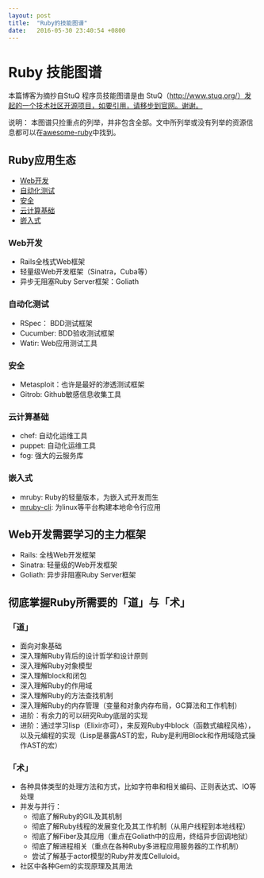 ```yaml
---
layout: post
title:  "Ruby的技能图谱"
date:   2016-05-30 23:40:54 +0800
---
```


# Ruby 技能图谱

本篇博客为摘抄自StuQ 程序员技能图谱是由 StuQ（http://www.stuq.org/）发起的一个技术社区开源项目，如要引用，请移步到官网。谢谢。

说明： 本图谱只捡重点的列举，并非包含全部。文中所列举或没有列举的资源信息都可以在[awesome-ruby](https://github.com/markets/awesome-ruby)中找到。

## Ruby应用生态

* [Web开发](#Web开发)
* [自动化测试](#自动化测试)
* [安全](#安全)
* [云计算基础](#云计算基础)
* [嵌入式](#嵌入式)

### Web开发

- Rails全栈式Web框架
- 轻量级Web开发框架（Sinatra，Cuba等）
- 异步无阻塞Ruby Server框架：Goliath

### 自动化测试

- RSpec： BDD测试框架
- Cucumber: BDD验收测试框架
- Watir: Web应用测试工具


### 安全

- Metasploit：也许是最好的渗透测试框架
- Gitrob: Github敏感信息收集工具

### 云计算基础

- chef:   自动化运维工具
- puppet: 自动化运维工具
- fog: 强大的云服务库

### 嵌入式

- mruby:  Ruby的轻量版本，为嵌入式开发而生
- [mruby-cli](https://github.com/hone/mruby-cli): 为linux等平台构建本地命令行应用

## Web开发需要学习的主力框架

- Rails: 全栈Web开发框架
- Sinatra: 轻量级的Web开发框架
- Goliath: 异步非阻塞Ruby Server框架

## 彻底掌握Ruby所需要的「道」与「术」

### 「道」

- 面向对象基础
- 深入理解Ruby背后的设计哲学和设计原则
- 深入理解Ruby对象模型
- 深入理解block和闭包
- 深入理解Ruby的作用域
- 深入理解Ruby的方法查找机制
- 深入理解Ruby的内存管理（变量和对象内存布局，GC算法和工作机制）
- 进阶：有余力的可以研究Ruby底层的实现
- 进阶：通过学习lisp（Elixir亦可），来反观Ruby中block（函数式编程风格），以及元编程的实现（Lisp是暴露AST的宏，Ruby是利用Block和作用域隐式操作AST的宏）


### 「术」

- 各种具体类型的处理方法和方式，比如字符串和相关编码、正则表达式、IO等处理
- 并发与并行：
  - 彻底了解Ruby的GIL及其机制
  - 彻底了解Ruby线程的发展变化及其工作机制（从用户线程到本地线程）
  - 彻底了解Fiber及其应用（重点在Goliath中的应用，终结异步回调地狱）
  - 彻底了解进程相关（重点在各种Ruby多进程应用服务器的工作机制）
  - 尝试了解基于actor模型的Ruby并发库Celluloid。
- 社区中各种Gem的实现原理及其用法



